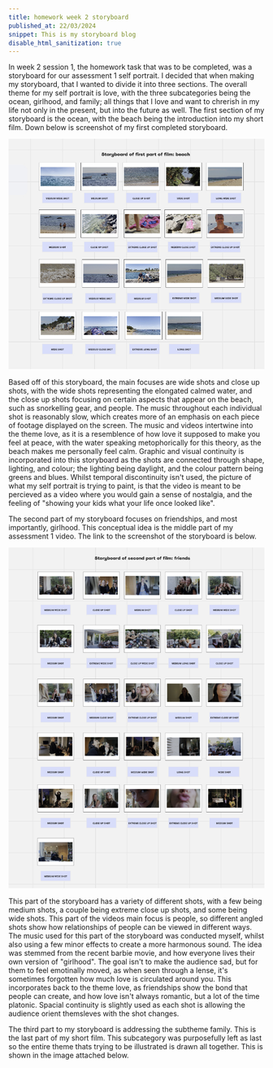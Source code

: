```yaml
---
title: homework week 2 storyboard 
published_at: 22/03/2024
snippet: This is my storyboard blog 
disable_html_sanitization: true 
---
```


In week 2 session 1, the homework task that was to be completed, was a storyboard for our assessment 1 self portrait. I decided that when making my storyboard, that I wanted to divide it into three sections. The overall theme for my self portrait is love, with the three subcategories being the ocean, girlhood, and family; all things that I love and want to chrerish in my life not only in the present, but into the future as well. The first section of my storyboard is the ocean, with the beach being the introduction into my short film. Down below is screenshot of my first completed storyboard. 

![storyboard one of the ocean](/static/w02s1/beach_storyboard_.jpg)

Based off of this storyboard, the main focuses are wide shots and close up shots, with the wide shots representing the elongated calmed water, and the close up shots focusing on certain aspects that appear on the beach, such as snorkelling gear, and people. The music throughout each individual shot is reasonably slow, which creates more of an emphasis on each piece of footage displayed on the screen. The music and videos intertwine into the theme love, as it is a resemblence of how love it supposed to make you feel at peace, with the water speaking metophorically for this theory, as the beach makes me personally feel calm. Graphic and visual continuity is incorporated into this storyboard as the shots are connected through shape, lighting, and colour; the lighting being daylight, and the colour pattern being greens and blues. Whilst temporal discontinuity isn't used, the picture of what my self portrait is trying to paint, is that the video is meant to be percieved as a video where you would gain a sense of nostalgia, and the feeling of "showing your kids what your life once looked like". 

The second part of my storyboard focuses on friendships, and most importantly, girlhood. This conceptual idea is the middle part of my assessment 1 video. The link to the screenshot of the storyboard is below.

![storyboard two of my friendships](/static/w02s1/friends_storyboard_.jpg)

This part of the storyboard has a variety of different shots, with a few being medium shots, a couple being extreme close up shots, and some being wide shots. This part of the videos main focus is people, so different angled shots show how relationships of people can be viewed in different ways. The music used for this part of the storyboard was conducted myself, whilst also using a few minor effects to create a more harmonous sound. The idea was stemmed from the recent barbie movie, and how everyone lives their own version of "girlhood". The goal isn't to make the audience sad, but for them to feel emotinally moved, as when seen through a lense, it's sometimes forgotten how much love is circulated around you. This incorporates back to the theme love, as friendships show the bond that people can create, and how love isn't always romantic, but a lot of the time platonic. Spacial continuity is slightly used as each shot is allowing the audience orient themsleves with the shot changes. 

The third part to my storyboard is addressing the subtheme family. This is the last part of my short film. This subcategory was purposefully left as last so the entire theme thats trying to be illustrated is drawn all together. This is shown in the image attached below. 




